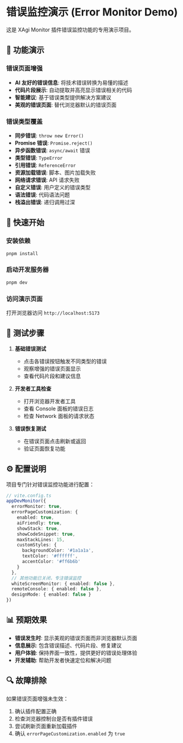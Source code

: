# 错误监控演示 (Error Monitor Demo)

这是 XAgi Monitor 插件错误监控功能的专用演示项目。

## 🎯 功能演示

### 错误页面增强
- **AI 友好的错误信息**: 将技术错误转换为易懂的描述
- **代码片段展示**: 自动提取并高亮显示错误相关的代码
- **智能建议**: 基于错误类型提供解决方案建议
- **美观的错误页面**: 替代浏览器默认的错误页面

### 错误类型覆盖
- **同步错误**: `throw new Error()`
- **Promise 错误**: `Promise.reject()`
- **异步函数错误**: `async/await` 错误
- **类型错误**: `TypeError`
- **引用错误**: `ReferenceError`
- **资源加载错误**: 脚本、图片加载失败
- **网络请求错误**: API 请求失败
- **自定义错误**: 用户定义的错误类型
- **语法错误**: 代码语法问题
- **栈溢出错误**: 递归调用过深

## 🚀 快速开始

### 安装依赖
```bash
pnpm install
```

### 启动开发服务器
```bash
pnpm dev
```

### 访问演示页面
打开浏览器访问 `http://localhost:5173`

## 🧪 测试步骤

1. **基础错误测试**
   - 点击各错误按钮触发不同类型的错误
   - 观察增强的错误页面显示
   - 查看代码片段和建议信息

2. **开发者工具检查**
   - 打开浏览器开发者工具
   - 查看 Console 面板的错误日志
   - 检查 Network 面板的请求状态

3. **错误恢复测试**
   - 在错误页面点击刷新或返回
   - 验证页面恢复功能

## ⚙️ 配置说明

项目专门针对错误监控功能进行配置：

```typescript
// vite.config.ts
appDevMonitor({
  errorMonitor: true,
  errorPageCustomization: {
    enabled: true,
    aiFriendly: true,
    showStack: true,
    showCodeSnippet: true,
    maxStackLines: 15,
    customStyles: {
      backgroundColor: '#1a1a1a',
      textColor: '#ffffff',
      accentColor: '#ff6b6b'
    }
  },
  // 其他功能已关闭，专注错误监控
  whiteScreenMonitor: { enabled: false },
  remoteConsole: { enabled: false },
  designMode: { enabled: false }
})
```

## 📊 预期效果

- **错误发生时**: 显示美观的错误页面而非浏览器默认页面
- **信息展示**: 包含错误描述、代码片段、修复建议
- **用户体验**: 保持界面一致性，提供更好的错误处理体验
- **开发辅助**: 帮助开发者快速定位和解决问题

## 🔍 故障排除

如果错误页面增强未生效：

1. 确认插件配置正确
2. 检查浏览器控制台是否有插件错误
3. 尝试刷新页面重新加载插件
4. 确认 `errorPageCustomization.enabled` 为 `true`